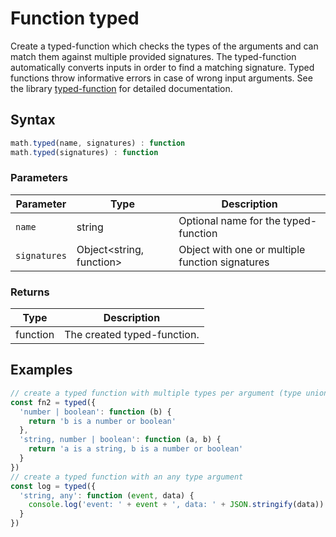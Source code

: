 <!-- Note: This file is automatically generated from source code comments. Changes made in this file will be overridden. -->
# Function typed
Create a typed-function which checks the types of the arguments and
can match them against multiple provided signatures. The typed-function
automatically converts inputs in order to find a matching signature.
Typed functions throw informative errors in case of wrong input arguments.
See the library [typed-function](https://github.com/josdejong/typed-function)
for detailed documentation.
## Syntax
```js
math.typed(name, signatures) : function
math.typed(signatures) : function
```
### Parameters
Parameter | Type | Description
--------- | ---- | -----------
`name` | string | Optional name for the typed-function
`signatures` | Object&lt;string, function&gt; | Object with one or multiple function signatures
### Returns
Type | Description
---- | -----------
function | The created typed-function.
## Examples
```js
// create a typed function with multiple types per argument (type union)
const fn2 = typed({
  'number | boolean': function (b) {
    return 'b is a number or boolean'
  },
  'string, number | boolean': function (a, b) {
    return 'a is a string, b is a number or boolean'
  }
})
// create a typed function with an any type argument
const log = typed({
  'string, any': function (event, data) {
    console.log('event: ' + event + ', data: ' + JSON.stringify(data))
  }
})
```
